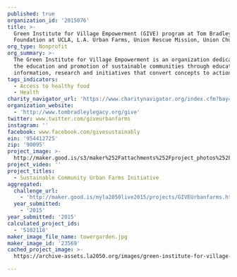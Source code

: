 ```yaml
---
published: true
organization_id: '2015076'
title: >-
  Green Institute for Village Empowerment (GIVE) program at Tom Bradley Legacy
  Foundation at UCLA, L.A. Urban Farms, Union Rescue Mission, Union Church L.A.
org_type: Nonprofit
org_summary: >-
  The Green Institute for Village Empowerment is an organization dedicated to
  the education and promotion of sustainable communities through education,
  information, research and initiatives that convert concepts to action.
tags_indicators:
  - Access to healthy food
  - Health
charity_navigator_url: 'https://www.charitynavigator.org/index.cfm?bay=search.profile&ein=954412725'
organization_website:
  - 'http://www.tombradleylegacy.org/give'
twitter: www.twitter.com/giveurbanfarms
instagram: ''
facebook: www.facebook.com/givesustainably
ein: '954412725'
zip: '90095'
project_image: >-
  http://maker.good.is/s3/maker%252Fattachments%252Fproject_photos%252Fimages%252F23569%252Fdisplay%252Ftowergarden.jpg=c570x385
project_video: ''
project_titles:
  - Sustainable Community Urban Farms Initiative
aggregated:
  challenge_url:
    - 'http://maker.good.is/myla2050live2015/projects/GIVEUrbanfarms.html'
  year_submitted:
    - '2015'
year_submitted: '2015'
calculated_project_ids:
  - '5102118'
maker_image_file_name: towergarden.jpg
maker_image_id: '23569'
cached_project_image: >-
  https://archive-assets.la2050.org/images/green-institute-for-village-empowerment-give-program-at-tom-bradley-legacy-foundation-at-ucla-l-a-urban-farms-union-rescue-mission-union-church-l-a/maker.good.is/s3/maker%252Fattachments%252Fproject_photos%252Fimages%252F23569%252Fdisplay%252Ftowergarden.jpg=c570x385.jpg

---
```

